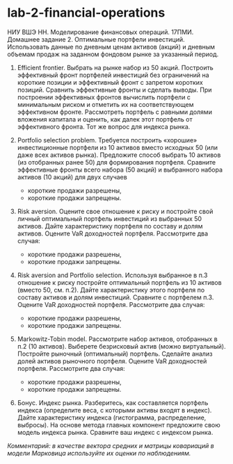# lab-2-financial-operations

НИУ ВШЭ НН. Моделирование финансовых операций. 
17ПМИ. 
Домашнее задание 2.  Оптимальные портфели инвестиций. 
Использовать данные по дневным ценам активов (акций) и дневным объемам продаж на заданном фондовом рынке за указанный период. 

1. Efficient frontier. Выбрать на рынке набор из 50 акций.  Построить эффективный фронт портфелей инвестиций без ограничений на короткие позиции и  эффективный фронт с запретом коротких позиций. Сравнить эффективные фронты и сделать выводы.  При построении эффективных фронтов вычислить портфели с минимальным риском и отметить их на соответствующем эффективном фронте. Рассмотреть портфель  с равными долями вложения капитала и оценить, как  далек этот портфель от эффективного фронта. Тот же вопрос для индекса рынка.

2. Portfolio selection problem. Требуется построить «хорошие» инвестиционные портфели из 10 активов вместо исходных 50 (или даже всех активов рынка). Предложите способ выбрать 10 активов (из отобранных ранее 50) для формирования портфеля. Сравните эффективные фронты всего набора (50 акций)  и выбранного набора активов (10 акций) для двух случаев

    - короткие продажи разрешены, 
    - короткие продажи запрещены.
  
3. Risk aversion. Оцените свое отношение к риску и постройте свой личный оптимальный портфель инвестиций из выбранных 50 активов.  Дайте характеристику портфеля по составу и долям активов. Оцените VaR доходностей портфеля. Рассмотрите два случая: 

   - короткие продажи разрешены, 
   - короткие продажи запрещены.
  
4. Risk aversion  and Portfolio selection. Используя выбранное  в п.3 отношение к риску постройте  оптимальный портфель из 10 активов (вместо 50, см. п.2). Дайте характеристику этого портфеля по составу активов и долям инвестиций. Сравните с портфелем п.3. Оцените VaR доходностей портфеля. Рассмотрите два случая: 

    - короткие продажи разрешены, 
    - короткие продажи запрещены.
  
5. Markowitz-Tobin model. Рассмотрите набор активов, отобранных в п.2 (10 активов).  Выберете  безрисковый актив (можно виртуальный). Постройте рыночный (оптимальный)  портфель. Сделайте анализ долей активов рыночного портфеля. Оцените VaR доходностей портфеля. Рассмотрите два случая: 

    - короткие продажи разрешены, 
    - короткие продажи запрещены.

6. Бонус.  Индекс рынка. Разберитесь, как составляется портфель индекса (определите веса, с которыми активы входят в индекс). Дайте характеристику индекса (гистограмма, распределение, выбросы). На основе метода главных компонент предложите свою модель индекса рынка. Сравните ваш индекс с индексом рынка. 


*Комментарий: в качестве вектора средних и матрицы ковариаций в модели Марковица используйте их оценки по наблюдениям.*

